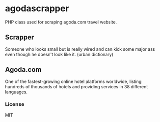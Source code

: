 # agodascrapper
PHP class used for scraping agoda.com travel website.

Scrapper
--------
Someone who looks small but is really wired and can kick some major ass even though he doesn't look like it. (urban dictionary)

Agoda.com
---------
One of the fastest-growing online hotel platforms worldwide, listing hundreds of thousands of hotels and providing services in 38 different languages.

### License

MIT
